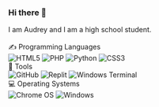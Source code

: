 ### Hi there 👋
I am Audrey and I am a high school student.
<br>
<br>
✍ Programming Languages 
<br>
![HTML5](https://img.shields.io/badge/html5-%23E34F26.svg?style=for-the-badge&logo=html5&logoColor=white)
![PHP](https://img.shields.io/badge/php-%23777BB4.svg?style=for-the-badge&logo=php&logoColor=white)
![Python](https://img.shields.io/badge/python-3670A0?style=for-the-badge&logo=python&logoColor=ffdd54)
![CSS3](https://img.shields.io/badge/css3-%231572B6.svg?style=for-the-badge&logo=css3&logoColor=white)
 <br>
 🔧 Tools
 <br>
 ![GitHub](https://img.shields.io/badge/github-%23121011.svg?style=for-the-badge&logo=github&logoColor=white)
 ![Replit](https://img.shields.io/badge/Replit-DD1200?style=for-the-badge&logo=Replit&logoColor=white)
 ![Windows Terminal](https://img.shields.io/badge/Windows%20Terminal-%234D4D4D.svg?style=for-the-badge&logo=windows-terminal&logoColor=white)
<br>
💻 Operating Systems
<br>
 ![Chrome OS](https://img.shields.io/badge/chrome%20os-3d89fc?style=for-the-badge&logo=google%20chrome&logoColor=white)
 ![Windows](https://img.shields.io/badge/Windows-0078D6?style=for-the-badge&logo=windows&logoColor=white)
 
